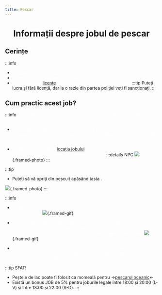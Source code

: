 ```yaml
---
title: Pescar
---
```


<script setup> 
    import KeyIcon from '../.vitepress/components/KeyIcon.vue'
</script>

# <span class="title-font"><center>Informații despre jobul de pescar</center></span>

## <span class="header-font">Cerințe</span>

:::info
- <span style="color:white">Nu este necesară experiență.</span>
- <span style="color:white">Momeală mică - vierme (7$ / buc).</span>
- <span style="color:white">Deținerea unei [licențe](/general/licente) de pescar pentru a putea lucra legal.</span>
:::tip
Puteți lucra și fără licență, dar la o razie din partea poliției veți fi sancționați.
:::

## <span class="header-font">Cum practic acest job?</span>

:::info
<span style="color:white">Acest job constă în prinderea peștilor și vânzarea acestora la o locație specială.</span>

- <span style="color:white">Înainte de a începe jobul propriu-zis aveți nevoie de momeală aceasta se poate lua de la o locație specială care este Magazinul Pescar, locație pe care o aflați de la NPC-ul jobului.</span>

- <span style="color:white">Începi prin a merge la [locația jobului](locatii) și a interacționa cu NPC-ul ce se află pe malul lacului pentru a începe pescuitul.</span>
:::details NPC
![](https://i.imgur.com/D5Cd4Je.png){.framed-photo}
:::

:::tip 
- Puteți să vă opriți din pescuit apăsând tasta <KeyIcon keyType="x"/>.

![](https://i.imgur.com/5VNTEAy.png){.framed-photo}
:::

:::info
- <span style="color:white">Odată ce ați început pescuitul, mergeți pe malul lacului și începeți să prindeți pește.</span>
![](https://i.imgur.com/Q0ciWkB.gif){.framed-gif}

- <span style="color:white">După ce ați început să pescuiți la un moment dat undița voastră se va mișca și veți fi nevoiți să nimeriți apasând tasta <KeyIcon keyType="space"/> în locul indicat pentru a prinde peștele. Mai jos aveți un exemplu pentru acest mini-game:</span>
![](https://i.imgur.com/NKfwaF0.gif){.framed-gif}

- <span style="color:white">După ce ați prins cantitatea de pește pe care o doriți, puteți să vă duceți să vindeți peștele la secțiunea specială din magazinul pescarului, în aceeași locație de unde vă puteți cumpăra și momeală.</span>

:::tip SFAT!
- Peștele de lac poate fi folosit ca momeală pentru ->[pescarul oceanic](/jobs/fisherv2)<-
- Există un bonus JOB de 5% pentru joburile legale între 18:00 și 20:00 (L-V) și între 18:00 și 22:00 (S-D).
:::
